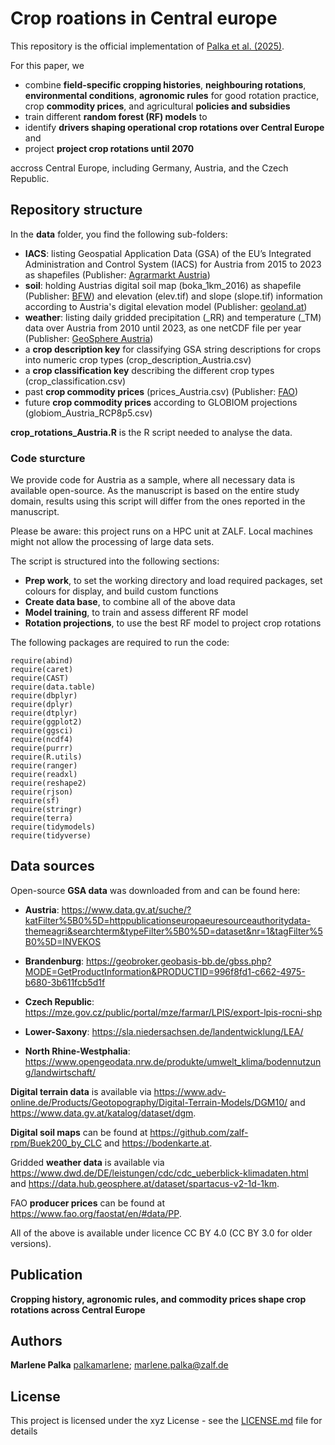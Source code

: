# Crop roations in Central europe

This repository is the official implementation of [Palka et al. (2025)](https://xyz).

For this paper, we
* combine  __field-specific cropping histories__, __neighbouring rotations__, __environmental conditions__, __agronomic rules__ for good rotation practice, crop __commodity prices__, and agricultural __policies and subsidies__
* train different __random forest (RF) models__ to
* identify __drivers shaping operational crop rotations over Central Europe__ and
* project __project crop rotations until 2070__

accross Central Europe, including Germany, Austria, and the Czech Republic.

## Repository structure

In the __data__ folder, you find the following sub-folders:
* __IACS__: listing Geospatial Application Data (GSA) of the EU’s Integrated Administration and Control System (IACS) for Austria from 2015 to 2023 as shapefiles (Publisher: [Agrarmarkt Austria](https://www.ama.at/))
* __soil__: holding Austrias digital soil map (boka_1km_2016) as shapefile (Publisher: [BFW](https://www.bfw.gv.at/)) and elevation (elev.tif) and slope (slope.tif) information according to Austria's digital elevation model (Publisher: [geoland.at](http://www.geoland.at))
* __weather__: listing daily gridded precipitation (_RR) and temperature (_TM) data over Austria from 2010 until 2023, as one netCDF file per year (Publisher: [GeoSphere Austria](https://www.geosphere.at/))
* a __crop description key__ for classifying GSA string descriptions for crops into numeric crop types (crop_description_Austria.csv)
* a __crop classification key__ describing the different crop types (crop_classification.csv)
* past __crop commodity prices__ (prices_Austria.csv) (Publisher: [FAO](https://www.fao.org/))
* future __crop commodity prices__ according to GLOBIOM projections (globiom_Austria_RCP8p5.csv)

__crop_rotations_Austria.R__ is the R script needed to analyse the data.

### Code sturcture

We provide code for Austria as a sample, where all necessary data is available open-source. As the manuscript is based on the entire study domain, results using this script will differ from the ones reported in the manuscript.<br />

Please be aware: this project runs on a HPC unit at ZALF. Local machines might not allow the processing of large data sets.

The script is structured into the following sections:
* __Prep work__, to set the working directory and load required packages, set colours for display, and build custom functions
* __Create data base__, to combine all of the above data
* __Model training__, to train and assess different RF model
* __Rotation projections__, to use the best RF model to project crop rotations

The following packages are required to run the code:
```
require(abind)
require(caret)
require(CAST)
require(data.table)
require(dbplyr)
require(dplyr)
require(dtplyr)
require(ggplot2)
require(ggsci)
require(ncdf4)
require(purrr)
require(R.utils)
require(ranger)
require(readxl)
require(reshape2)
require(rjson)
require(sf)
require(stringr)
require(terra)
require(tidymodels)
require(tidyverse)
```

## Data sources
Open-source __GSA data__ was downloaded from and can be found here: <br />
* __Austria__: https://www.data.gv.at/suche/?katFilter%5B0%5D=httppublicationseuropaeuresourceauthoritydata-themeagri&searchterm&typeFilter%5B0%5D=dataset&nr=1&tagFilter%5B0%5D=INVEKOS

* __Brandenburg__: https://geobroker.geobasis-bb.de/gbss.php?MODE=GetProductInformation&PRODUCTID=996f8fd1-c662-4975-b680-3b611fcb5d1f

* __Czech Republic__: https://mze.gov.cz/public/portal/mze/farmar/LPIS/export-lpis-rocni-shp 

* __Lower-Saxony__: https://sla.niedersachsen.de/landentwicklung/LEA/ 

* __North Rhine-Westphalia__: https://www.opengeodata.nrw.de/produkte/umwelt_klima/bodennutzung/landwirtschaft/


__Digital terrain data__ is available via https://www.adv-online.de/Products/Geotopography/Digital-Terrain-Models/DGM10/ and https://www.data.gv.at/katalog/dataset/dgm.

__Digital soil maps__ can be found at https://github.com/zalf-rpm/Buek200_by_CLC and https://bodenkarte.at.

Gridded __weather data__ is available via https://www.dwd.de/DE/leistungen/cdc/cdc_ueberblick-klimadaten.html and https://data.hub.geosphere.at/dataset/spartacus-v2-1d-1km.


FAO __producer prices__ can be found at https://www.fao.org/faostat/en/#data/PP.

All of the above is available under licence CC BY 4.0 (CC BY 3.0 for older versions).

## Publication

 __Cropping history, agronomic rules, and commodity prices shape crop rotations across Central Europe__

## Authors

__Marlene Palka__ [palkamarlene](https://github.com/palkamarlene); marlene.palka@zalf.de

## License

This project is licensed under the xyz License - see the [LICENSE.md](LICENSE.md) file for details

